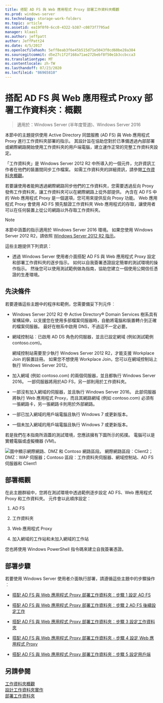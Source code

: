 ```yaml
---
title: 搭配 AD FS 與 Web 應用程式 Proxy 部署工作資料夾概觀
ms.prod: windows-server
ms.technology: storage-work-folders
ms.topic: article
ms.assetid: ea19f0f0-6cc0-4322-b387-c0873f7795ad
manager: klaasl
ms.author: jeffpatt
author: JeffPatt24
ms.date: 4/5/2017
ms.openlocfilehash: 5eff8eab3f6e45b515d71e5043f0cd60be28a384
ms.sourcegitcommit: d5e27c1f2f168a71ae272bebf8f50e1b3ccbcca3
ms.translationtype: MT
ms.contentlocale: zh-TW
ms.lasthandoff: 07/23/2020
ms.locfileid: "86965810"
---
```

# <a name="deploy-work-folders-with-ad-fs-and-web-application-proxy-overview"></a>搭配 AD FS 與 Web 應用程式 Proxy 部署工作資料夾︰概觀

>適用於：Windows Server (半年度管道)、Windows Server 2016

本節中的主題提供使用 Active Directory 同盟服務 (AD FS) 與 Web 應用程式 Proxy 進行工作資料夾部署的指示。 其設計旨在協助您對於已準備透過內部部署或網際網路開始使用工作資料夾的用戶端電腦，建立運作正常的完整工作資料夾設定。  
  
「工作資料夾」是 Windows Server 2012 R2 中所導入的一個元件，允許資訊工作者在他們的裝置間同步工作檔案。 如需工作資料夾的詳細資訊，請參閱[工作資料夾概觀](Work-Folders-Overview.md)。  
  
若要讓使用者能夠透過網際網路同步他們的工作資料夾，您需要透過反向 Proxy 發佈工作資料夾，讓工作資料夾可以在網際網路上從外部提供。 內含在 AD FS 中的 Web 應用程式 Proxy 是一個選項，您可用來提供反向 Proxy 功能。 Web 應用程式 Proxy 會使用 AD FS 預先驗證工作資料夾 Web 應用程式的存取，讓使用者可以在任何裝置上從公司網路以外存取工作資料夾。 

> [!NOTE]
>   本節中涵蓋的指示適用於 Windows Server 2016 環境。 如果您使用 Windows Server 2012 R2，請依照 [Windows Server 2012 R2 指示](/previous-versions/windows/it-pro/windows-server-2012-R2-and-2012/dn747208(v=ws.11))。
  
這些主題提供下列資訊：  
  
-   透過 Windows Server 使用者介面搭配 AD FS 與 Web 應用程式 Proxy 設定和部署工作資料夾的逐步指示。 如何以自我簽署憑證設定簡單的測試環境的操作指示。 然後您可以使用測試範例做為指南，協助您建立一個使用公開信任憑證的生產環境。  
  
## <a name="prerequisites"></a>先決條件  
若要遵循這些主題中的程序和範例，您需要備妥下列元件︰  
  
-   Windows Server 2012 R2 中 Active Directory® Domain Services 樹系具有架構延伸，以支援您在使用多部檔案伺服器時，自動將電腦和裝置轉介到正確的檔案伺服器。 最好在樹系中啟用 DNS，不過這不一定必要。  
  
-   網域控制站︰已啟用 AD DS 角色的伺服器，並且已設定網域 (例如測試範例 contoso.com)。  
  
    網域控制站需要至少執行 Windows Server 2012 R2，才能支援 Workplace Join 的裝置註冊。 如果您不想使用 Workplace Join，您可以在網域控制站上執行 Windows Server 2012。  
  
-   加入網域 (例如 contoso.com) 的兩個伺服器，並且都執行 Windows Server 2016。 一部伺服器將用於AD FS，另一部則用於工作資料夾。  
  
-   一部沒有加入網域的伺服器，並且執行 Windows Server 2016。 此部伺服器將執行 Web 應用程式 Proxy，而且其網路網域 (例如 contoso.com) 必須有一張網路卡，另一張網路卡則用於外部網路。  
  
-   一部已加入網域的用戶端電腦且執行 Windows 7 或更新版本。  
  
-   一個未加入網域的用戶端電腦且執行 Windows 7 或更新版本。  
  
若是我們在本指南所涵蓋的測試環境，您應該擁有下圖所示的拓撲。 電腦可以是實體電腦或虛擬機器 (VM)。 
  
![圖中顯示網際網路、DMZ 和 Contoso 網路區段。 網際網路區段︰Client2；DMZ：WAP 伺服器；Contoso 區段︰工作資料夾伺服器、網域控制站、AD FS 伺服器和 Client1](media/deploy-work-folders-adfs/WF_ADFS_WAP_Diagram.png)

## <a name="deployment-overview"></a>部署概觀  
在此主題群組中，您將在測試環境中透過範例逐步設定 AD FS、Web 應用程式 Proxy 和工作資料夾。 元件會以此順序設定︰  
  
1.  AD FS  
  
2.  工作資料夾  
  
3.  Web 應用程式 Proxy  
  
4.  加入網域的工作站和未加入網域的工作站  
  
您也將使用 Windows PowerShell 指令碼來建立自我簽署憑證。  
  
## <a name="deployment-steps"></a>部署步驟  
若要使用 Windows Server 使用者介面執行部署，請遵循這些主題中的步驟操作︰  
  
-   [搭配 AD FS 與 Web 應用程式 Proxy 部署工作資料夾︰步驟 1 設定 AD FS](deploy-work-folders-adfs-step1.md)  
  
-   [搭配 AD FS 與 Web 應用程式 Proxy 部署工作資料夾︰步驟 2 AD FS 後續設定工作](deploy-work-folders-adfs-step2.md)  
  
-   [搭配 AD FS 與 Web 應用程式 Proxy 部署工作資料夾︰步驟 3 設定工作資料夾](deploy-work-folders-adfs-step3.md)  
  
-   [搭配 AD FS 與 Web 應用程式 Proxy 部署工作資料夾 - 步驟 4 設定 Web 應用程式 Proxy](deploy-work-folders-adfs-step4.md)  
  
-   [搭配 AD FS 與 Web 應用程式 Proxy 部署工作資料夾︰步驟 5 設定用戶端](deploy-work-folders-adfs-step5.md)  

## <a name="see-also"></a>另請參閱  
[工作資料夾概觀](Work-Folders-Overview.md)  
[設計工作資料夾實作](Plan-Work-Folders.md)  
[部署工作資料夾](Deploy-Work-Folders.md)  
  
